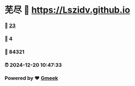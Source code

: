 # 芜尽 :link: https://Lszidv.github.io 
### :page_facing_up: [23](https://Lszidv.github.io/tag.html) 
### :speech_balloon: 4 
### :hibiscus: 84321 
### :alarm_clock: 2024-12-20 10:47:33 
### Powered by :heart: [Gmeek](https://github.com/Meekdai/Gmeek)
